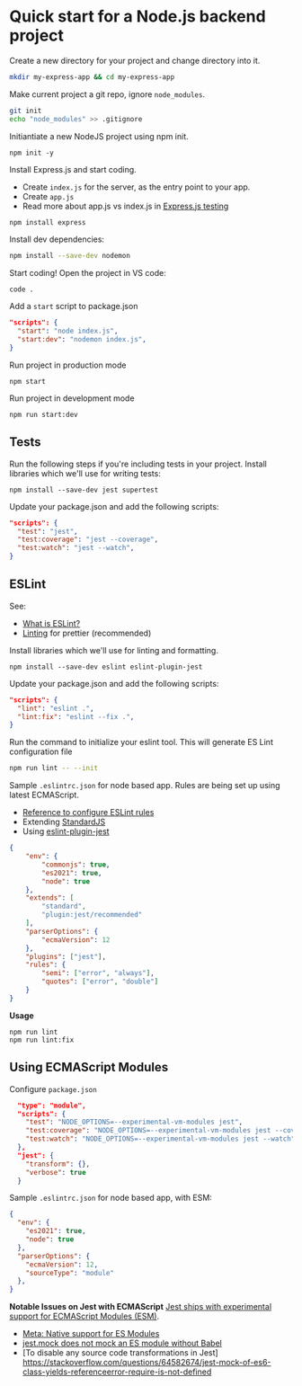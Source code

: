 # Quick start for a Node.js backend project

Create a new directory for your project and change directory into it.

```sh
mkdir my-express-app && cd my-express-app
```

Make current project a git repo, ignore `node_modules`.

```sh
git init
echo "node_modules" >> .gitignore
```

Initiantiate a new NodeJS project using npm init.

```
npm init -y
```

Install Express.js and start coding.
- Create `index.js` for the server, as the entry point to your app.
- Create `app.js`
- Read more about app.js vs index.js in [Express.js testing](backend/express-testing)

```sh
npm install express
```

Install dev dependencies:

```sh
npm install --save-dev nodemon
```

Start coding! Open the project in VS code:

```
code .
```

Add a `start` script to package.json

```json
"scripts": {
  "start": "node index.js",
  "start:dev": "nodemon index.js",
}
```

Run project in production mode

```
npm start
```

Run project in development mode

```
npm run start:dev
```

## Tests

Run the following steps if you're including tests in your project.
Install libraries which we'll use for writing tests:

```
npm install --save-dev jest supertest
```

Update your package.json and add the following scripts:

```json
"scripts": {
  "test": "jest",
  "test:coverage": "jest --coverage",
  "test:watch": "jest --watch",
}
```

## ESLint
See:
- [What is ESLint?](javascript/linting?id=what-is-eslint)
- [Linting](javascript/linting?id=sample-eslintrcjson-for-node-based-app) for prettier (recommended)

Install libraries which we'll use for linting and formatting.

```
npm install --save-dev eslint eslint-plugin-jest
```

Update your package.json and add the following scripts:

```json
"scripts": {
  "lint": "eslint .",
  "lint:fix": "eslint --fix .",
}
```

Run the command to initialize your eslint tool. This will generate ES Lint configuration file

```sh
npm run lint -- --init
```

Sample `.eslintrc.json` for node based app. Rules are being set up using latest ECMAScript.
- [Reference to configure ESLint rules](https://eslint.org/docs/rules/)
- Extending [StandardJS](https://standardjs.com/rules.html)
- Using [eslint-plugin-jest](https://www.npmjs.com/package/eslint-plugin-jest)

```json
{
    "env": {
        "commonjs": true,
        "es2021": true,
        "node": true
    },
    "extends": [
        "standard",
        "plugin:jest/recommended"
    ],
    "parserOptions": {
        "ecmaVersion": 12
    },
    "plugins": ["jest"],
    "rules": {
        "semi": ["error", "always"],
        "quotes": ["error", "double"]
    }
}
```

**Usage**

```
npm run lint
npm run lint:fix
```

## Using ECMAScript Modules

Configure `package.json`
```json
  "type": "module",
  "scripts": {
    "test": "NODE_OPTIONS=--experimental-vm-modules jest",
    "test:coverage": "NODE_OPTIONS=--experimental-vm-modules jest --coverage",
    "test:watch": "NODE_OPTIONS=--experimental-vm-modules jest --watch"
  },
  "jest": {
    "transform": {},
    "verbose": true
  }
```

Sample `.eslintrc.json` for node based app, with ESM:

```json
{
  "env": {
    "es2021": true,
    "node": true
  },
  "parserOptions": {
    "ecmaVersion": 12,
    "sourceType": "module"
  },
}
```

**Notable Issues on Jest with ECMAScript**
[Jest ships with experimental support for ECMAScript Modules (ESM)](https://jestjs.io/docs/ecmascript-modules).

- [Meta: Native support for ES Modules](https://github.com/facebook/jest/issues/9430)
- [jest.mock does not mock an ES module without Babel](https://github.com/facebook/jest/issues/10025)
- [To disable any source code transformations in Jest] https://stackoverflow.com/questions/64582674/jest-mock-of-es6-class-yields-referenceerror-require-is-not-defined